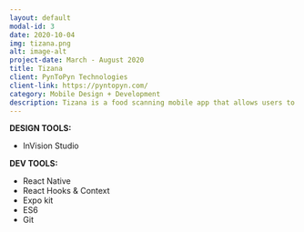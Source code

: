 ```yaml
---
layout: default
modal-id: 3
date: 2020-10-04
img: tizana.png
alt: image-alt
project-date: March - August 2020
title: Tizana
client: PynToPyn Technologies
client-link: https://pyntopyn.com/
category: Mobile Design + Development
description: Tizana is a food scanning mobile app that allows users to scan food products,get their nutritional values, and compare them to other products in the same category.
---
```


**DESIGN TOOLS:**
- InVision Studio

**DEV TOOLS:** 
- React Native
- React Hooks & Context
- Expo kit
- ES6
- Git


